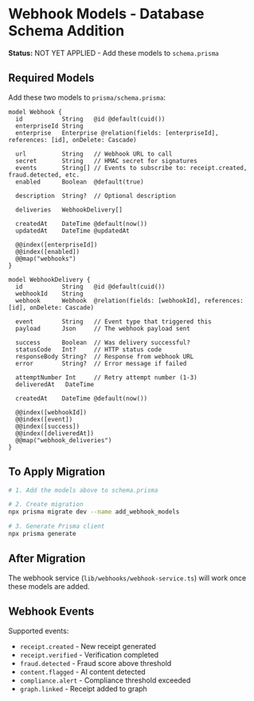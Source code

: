 # Webhook Models - Database Schema Addition

**Status:** NOT YET APPLIED - Add these models to `schema.prisma`

## Required Models

Add these two models to `prisma/schema.prisma`:

```prisma
model Webhook {
  id           String   @id @default(cuid())
  enterpriseId String
  enterprise   Enterprise @relation(fields: [enterpriseId], references: [id], onDelete: Cascade)

  url          String   // Webhook URL to call
  secret       String   // HMAC secret for signatures
  events       String[] // Events to subscribe to: receipt.created, fraud.detected, etc.
  enabled      Boolean  @default(true)

  description  String?  // Optional description

  deliveries   WebhookDelivery[]

  createdAt    DateTime @default(now())
  updatedAt    DateTime @updatedAt

  @@index([enterpriseId])
  @@index([enabled])
  @@map("webhooks")
}

model WebhookDelivery {
  id           String   @id @default(cuid())
  webhookId    String
  webhook      Webhook  @relation(fields: [webhookId], references: [id], onDelete: Cascade)

  event        String   // Event type that triggered this
  payload      Json     // The webhook payload sent

  success      Boolean  // Was delivery successful?
  statusCode   Int?     // HTTP status code
  responseBody String?  // Response from webhook URL
  error        String?  // Error message if failed

  attemptNumber Int     // Retry attempt number (1-3)
  deliveredAt   DateTime

  createdAt    DateTime @default(now())

  @@index([webhookId])
  @@index([event])
  @@index([success])
  @@index([deliveredAt])
  @@map("webhook_deliveries")
}
```

## To Apply Migration

```bash
# 1. Add the models above to schema.prisma

# 2. Create migration
npx prisma migrate dev --name add_webhook_models

# 3. Generate Prisma client
npx prisma generate
```

## After Migration

The webhook service (`lib/webhooks/webhook-service.ts`) will work once these models are added.

## Webhook Events

Supported events:
- `receipt.created` - New receipt generated
- `receipt.verified` - Verification completed
- `fraud.detected` - Fraud score above threshold
- `content.flagged` - AI content detected
- `compliance.alert` - Compliance threshold exceeded
- `graph.linked` - Receipt added to graph
